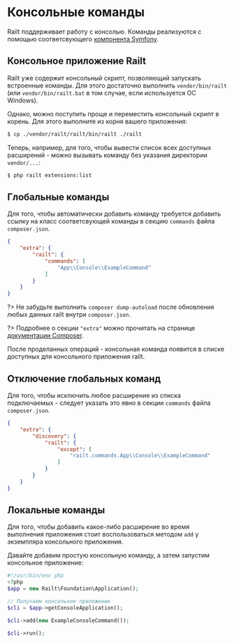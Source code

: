 # Консольные команды

Railt поддерживает работу с консолью. Команды реализуются с 
помощью соответсвующего [компонента Symfony](https://symfony.com/doc/4.1/console.html).

## Консольное приложение Railt

Railt уже содержит консольный скрипт, позволяющий запускать встроенные команды. 
Для этого достаточно выполнить `vendor/bin/railt` (или `vendor/bin/railt.bat` в 
том случае, если используется ОС Windows).

Однако, можно поступить проще и переместить консольный скрипт в корень. 
Для этого выполните из корня вашего приложения:

```bash
$ cp ./vendor/railt/railt/bin/railt ./railt
```

Теперь, например, для того, чтобы вывести список всех доступных 
расширений - можно вызывать команду без указания директории `vendor/...`:

```bash
$ php railt extensions:list
```

## Глобальные команды

Для того, чтобы автоматически добавить команду требуется добавить 
ссылку на класс соответсвующей команды в секцию `commands` файла `composer.json`.

```json
{
    "extra": {
        "railt": {
            "commands": [
                "App\\Console\\ExampleCommand"
            ] 
        }
    }
}
```

?> Не забудьте выполнить `composer dump-autoload` после обновления любых данных 
railt внутри `composer.json`.

?> Подробнее о секции `"extra"` можно прочитать на странице 
[документации Composer](https://getcomposer.org/doc/04-schema.md#extra).

После проделанных операций - консольная команда появится в списке доступных для 
консольного приложения railt.

## Отключение глобальных команд

Для того, чтобы исключить любое расширение из списка подключаемых - следует 
указать это явно в секции `commands` файла `composer.json`.

```json
{
    "extra": {
        "discovery": {
            "railt": {
                "except": [
                    "railt.commands.App\\Console\\ExampleCommand"
                ]
            }
        }
    }
}
```

## Локальные команды

Для того, чтобы добавить какое-либо расширение во время выполнения приложения
стоит воспользоваться методом `add` у экземпляра консольного приложения.

Давайте добавим простую консольную команду, а затем запустим 
консольное приложение:

```php
#!/usr/bin/env php
<?php
$app = new Railt\Foundation\Application();

// Получаем консольное приложение
$cli = $app->getConsoleApplication();

$cli->add(new ExampleConsoleCommand());

$cli->run();
```
